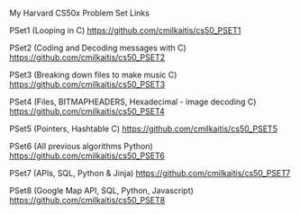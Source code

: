 My Harvard CS50x Problem Set Links

PSet1 (Looping in C) 
https://github.com/cmilkaitis/cs50_PSET1

PSet2 (Coding and Decoding messages with C) 
https://github.com/cmilkaitis/cs50_PSET2

PSet3 (Breaking down files to make music C) 
https://github.com/cmilkaitis/cs50_PSET3

PSet4 (Files, BITMAPHEADERS, Hexadecimal - image decoding C) 
https://github.com/cmilkaitis/cs50_PSET4

PSet5 (Pointers, Hashtable C) 
https://github.com/cmilkaitis/cs50_PSET5

PSet6 (All previous algorithms Python) 
https://github.com/cmilkaitis/cs50_PSET6

PSet7 (APIs, SQL, Python & Jinja) 
https://github.com/cmilkaitis/cs50_PSET7

PSet8 (Google Map API, SQL, Python, Javascript) 
https://github.com/cmilkaitis/cs50_PSET8
